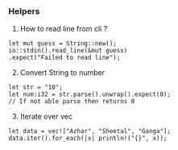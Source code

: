### Helpers 

1. How to read line from cli ?

```
let mut guess = String::new();
io::stdin().read_line(&mut guess)
.expect("Failed to read line");
```

2. Convert String to number 

```
let str = "10";
let num:i32 = str.parse().unwrap().expect(0);
// If not able parse then returns 0
```

3. Iterate over vec

```
let data = vec!["Azhar", "Sheetal", "Ganga"];
data.iter().for_each(|x| println!("{}", x));
```
